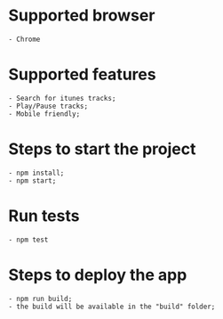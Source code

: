 # Supported browser

    - Chrome

# Supported features

    - Search for itunes tracks;
    - Play/Pause tracks;
    - Mobile friendly;

# Steps to start the project

    - npm install;
    - npm start;

# Run tests

    - npm test

# Steps to deploy the app

    - npm run build;
    - the build will be available in the "build" folder;
